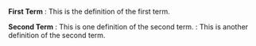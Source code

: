 **First Term**
: This is the definition of the first term.

**Second Term**
: This is one definition of the second term.
: This is another definition of the second term.

